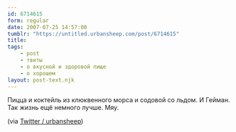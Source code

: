 ```yaml
---
id: 6714615
form: regular
date: 2007-07-25 14:57:00
tumblr: "https://untitled.urbansheep.com/post/6714615"
title:
tags:
    - post
    - твиты
    - о вкусной и здоровой пище
    - о хорошем
layout: post-text.njk
---
```


<p>Пицца и коктейль из клюквенного морса и содовой со льдом. И Гейман. Так жизнь ещё немного лучше. Мяу.</p>

<p>(via <a href="http://twitter.com/urbansheep/statuses/167552982">Twitter / urbansheep</a>)</p>

